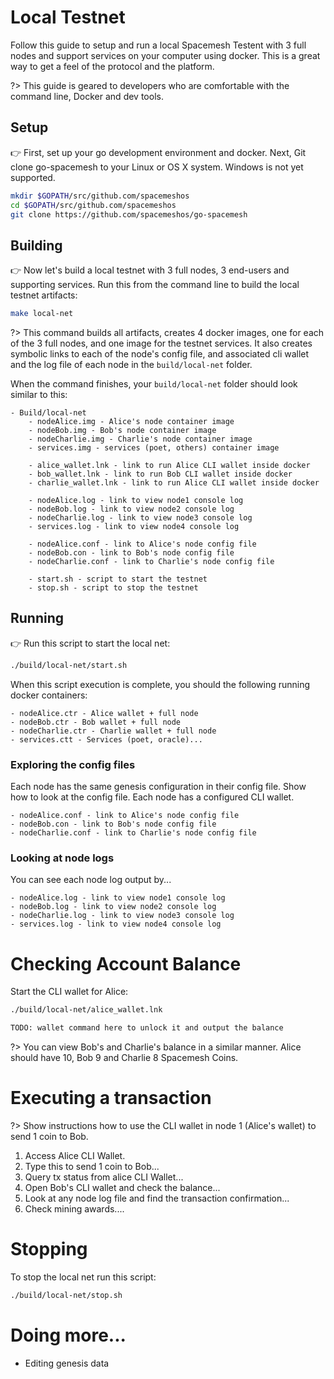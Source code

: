 # Local Testnet

Follow this guide to setup and run a local Spacemesh Testent with 3 full nodes and support services on your computer using docker. This is a great way to get a feel of the protocol and the platform.

?> This guide is geared to developers who are comfortable with the command line, Docker and dev tools.

## Setup
👉 First, set up your go development environment and docker. Next, Git clone go-spacemesh to your Linux or OS X system. Windows is not yet supported.

```bash
mkdir $GOPATH/src/github.com/spacemeshos
cd $GOPATH/src/github.com/spacemeshos
git clone https://github.com/spacemeshos/go-spacemesh
```

## Building

👉 Now let's build a local testnet with 3 full nodes, 3 end-users and supporting services. Run this from the command line to build the local testnet artifacts:

```bash
make local-net
```

?> This command builds all artifacts, creates 4 docker images, one for each of the 3 full nodes, and one image for the testnet services. It also creates symbolic links to each of the node's config file, and associated cli wallet and the log file of each node in the `build/local-net` folder.

When the command finishes, your `build/local-net` folder should look similar to this:

```
- Build/local-net
    - nodeAlice.img - Alice's node container image
    - nodeBob.img - Bob's node container image
    - nodeCharlie.img - Charlie's node container image
    - services.img - services (poet, others) container image

    - alice_wallet.lnk - link to run Alice CLI wallet inside docker
    - bob_wallet.lnk - link to run Bob CLI wallet inside docker
    - charlie_wallet.lnk - link to run Alice CLI wallet inside docker

    - nodeAlice.log - link to view node1 console log
    - nodeBob.log - link to view node2 console log
    - nodeCharlie.log - link to view node3 console log
    - services.log - link to view node4 console log

    - nodeAlice.conf - link to Alice's node config file
    - nodeBob.con - link to Bob's node config file
    - nodeCharlie.conf - link to Charlie's node config file

    - start.sh - script to start the testnet
    - stop.sh - script to stop the testnet
```

## Running

👉  Run this script to start the local net:

```bash
./build/local-net/start.sh
```

When this script execution is complete, you should the following running docker containers:

```
- nodeAlice.ctr - Alice wallet + full node
- nodeBob.ctr - Bob wallet + full node
- nodeCharlie.ctr - Charlie wallet + full node
- services.ctt - Services (poet, oracle)...
```

### Exploring the config files
Each node has the same genesis configuration in their config file. Show how to look at the config file. Each node has a configured CLI wallet.

```
- nodeAlice.conf - link to Alice's node config file
- nodeBob.con - link to Bob's node config file
- nodeCharlie.conf - link to Charlie's node config file
```

### Looking at node logs
You can see each node log output by...

```
- nodeAlice.log - link to view node1 console log
- nodeBob.log - link to view node2 console log
- nodeCharlie.log - link to view node3 console log
- services.log - link to view node4 console log
```

# Checking Account Balance

Start the CLI wallet for Alice:

```bash
./build/local-net/alice_wallet.lnk
```

```bash
TODO: wallet command here to unlock it and output the balance
```

?> You can view Bob's and Charlie's balance in a similar manner.
Alice should have 10, Bob 9 and Charlie 8 Spacemesh Coins.

# Executing a transaction

?> Show instructions how to use the CLI wallet in node 1 (Alice's wallet) to send 1 coin to Bob.

1. Access Alice CLI Wallet.
2. Type this to send 1 coin to Bob...
3. Query tx status from alice CLI Wallet...
4. Open Bob's CLI wallet and check the balance...
5. Look at any node log file and find the transaction confirmation...
6. Check mining awards....

# Stopping

To stop the local net run this script:

```bash
./build/local-net/stop.sh
```

# Doing more...
- Editing genesis data
